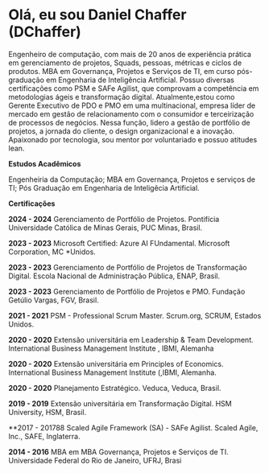 # Olá, eu sou Daniel Chaffer (DChaffer)

Engenheiro de computação, com mais de 20 anos de experiência
prática em gerenciamento de projetos, Squads, pessoas, métricas e ciclos de produtos.
MBA em Governança, Projetos e Serviços de TI, em curso pós-graduação em
Engenharia de Inteligência Artificial. Possuo diversas certificações como PSM e SAFe
Agilist, que comprovam a competência em metodologias ágeis e transformação
digital.
Atualmente,estou como Gerente Executivo de PDO e PMO em uma multinacional,
empresa líder de mercado em gestão de relacionamento com o consumidor e
terceirização de processos de negócios. 
Nessa função, lidero a gestão de portfólio de
projetos, a jornada do cliente, o design organizacional e a inovação. Apaixonado por
tecnologia, sou mentor por voluntariado e possuo atitudes lean.

**Estudos Acadêmicos**

Engenheiria da Computação;
MBA em Governança, Projetos e serviços de TI; Pós Graduação em Engenharia de Inteligêcia Artificial.

**Certificações**

**2024 - 2024**
Gerenciamento de Portfólio de Projetos.
Pontifícia Universidade Católica de Minas
Gerais, PUC Minas, Brasil.

**2023 - 2023**
Microsoft Certified: Azure AI FUndamental.
Microsoft Corporation, MC *Unidos.

**2023 - 2023**
Gerenciamento de Portfólio de Projetos
de Transformação Digital.
Escola Nacional de Administração
Pública, ENAP, Brasil.

**2023 - 2023**
Gerenciamento de Portfólio de Projetos e
PMO.
Fundação Getúlio Vargas, FGV, Brasil.

**2021 - 2021**
PSM - Professional Scrum Master.
Scrum.org, SCRUM, Estados Unidos.

**2020 - 2020**
Extensão universitária em Leadership &
Team Development.
International Business Management Institute , IBMI, Alemanha

**2020 - 2020**
Extensão universitária em Principles of
Economics.
International Business Management Institute (,IBMI, Alemanha.

**2020 - 2020**
Planejamento Estratégico.
Veduca, Veduca, Brasil.

**2019 - 2019**
Extensão universitária em Transformação
Digital.
HSM University, HSM, Brasil.

**2017 - 201788
Scaled Agile Framework (SA) - SAFe
Agilist.
Scaled Agile, Inc., SAFE, Inglaterra.

**2014 - 2016**
MBA em MBA Governança, Projetos e
Serviços de TI.
Universidade Federal do Rio de Janeiro,
UFRJ, Brasi
